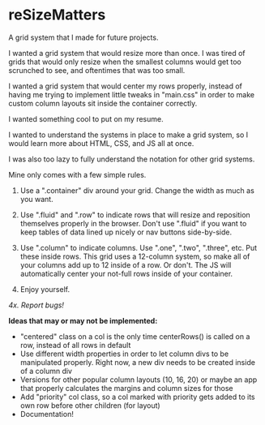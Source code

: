 # reSizeMatters
A grid system that I made for future projects.

I wanted a grid system that would resize more than once. I was tired of grids that would only resize when the
smallest columns would get too scrunched to see, and oftentimes that was too small.

I wanted a grid system that would center my rows properly, instead of having me trying to implement little tweaks in
"main.css" in order to make custom column layouts sit inside the container correctly.

I wanted something cool to put on my resume.

I wanted to understand the systems in place to make a grid system, so I would learn more about HTML, CSS, and JS all
at once.

I was also too lazy to fully understand the notation for other grid systems.

Mine only comes with a few simple rules.

1. Use a ".container" div around your grid. Change the width as much as you want.

2. Use ".fluid" and ".row" to indicate rows that will resize and reposition themselves properly in the browser. Don't
use ".fluid" if you want to keep tables of data lined up nicely or nav buttons side-by-side.

3. Use ".column" to indicate columns. Use ".one", ".two", ".three", etc. Put these inside rows. This grid uses a
12-column system, so make all of your columns add up to 12 inside of a row. Or don't. The JS will automatically
center your not-full rows inside of your container.

4. Enjoy yourself.

*4x. Report bugs!*



**Ideas that may or may not be implemented:**
  - "centered" class on a col is the only time centerRows() is called on a row, instead of all rows in default
  - Use different width properties in order to let column divs to be manipulated properly. Right now, a new div needs to be created
    inside of a column div
  - Versions for other popular column layouts (10, 16, 20) or maybe an app that properly calculates the margins and column sizes
    for those
  - Add "priority" col class, so a col marked with priority gets added to its own row before other children (for layout)
  - Documentation!
